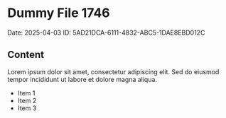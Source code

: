 # Dummy File 1746

Date: 2025-04-03
ID: 5AD21DCA-6111-4832-ABC5-1DAE8EBD012C

## Content

Lorem ipsum dolor sit amet, consectetur adipiscing elit.
Sed do eiusmod tempor incididunt ut labore et dolore magna aliqua.

* Item 1
* Item 2
* Item 3
